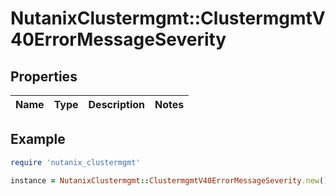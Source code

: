 # NutanixClustermgmt::ClustermgmtV40ErrorMessageSeverity

## Properties

| Name | Type | Description | Notes |
| ---- | ---- | ----------- | ----- |

## Example

```ruby
require 'nutanix_clustermgmt'

instance = NutanixClustermgmt::ClustermgmtV40ErrorMessageSeverity.new()
```

